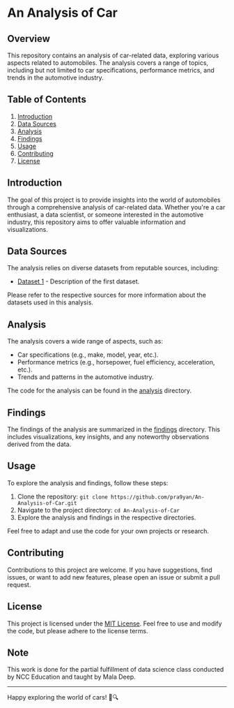 # An Analysis of Car

## Overview

This repository contains an analysis of car-related data, exploring various aspects related to automobiles. The analysis covers a range of topics, including but not limited to car specifications, performance metrics, and trends in the automotive industry.

## Table of Contents

1. [Introduction](#introduction)
2. [Data Sources](#data-sources)
3. [Analysis](#analysis)
4. [Findings](#findings)
5. [Usage](#usage)
6. [Contributing](#contributing)
7. [License](#license)

## Introduction

The goal of this project is to provide insights into the world of automobiles through a comprehensive analysis of car-related data. Whether you're a car enthusiast, a data scientist, or someone interested in the automotive industry, this repository aims to offer valuable information and visualizations.

## Data Sources

The analysis relies on diverse datasets from reputable sources, including:

- [Dataset 1](#https://www.kaggle.com/datasets/nehalbirla/vehicle-dataset-from-cardekho) - Description of the first dataset.

Please refer to the respective sources for more information about the datasets used in this analysis.

## Analysis

The analysis covers a wide range of aspects, such as:

- Car specifications (e.g., make, model, year, etc.).
- Performance metrics (e.g., horsepower, fuel efficiency, acceleration, etc.).
- Trends and patterns in the automotive industry.

The code for the analysis can be found in the [analysis](/analysis) directory.

## Findings

The findings of the analysis are summarized in the [findings](/findings) directory. This includes visualizations, key insights, and any noteworthy observations derived from the data.

## Usage

To explore the analysis and findings, follow these steps:

1. Clone the repository: `git clone https://github.com/pra9yan/An-Analysis-of-Car.git`
2. Navigate to the project directory: `cd An-Analysis-of-Car`
3. Explore the analysis and findings in the respective directories.

Feel free to adapt and use the code for your own projects or research.

## Contributing

Contributions to this project are welcome. If you have suggestions, find issues, or want to add new features, please open an issue or submit a pull request.

## License

This project is licensed under the [MIT License](LICENSE). Feel free to use and modify the code, but please adhere to the license terms.


## Note

This work is done for the partial fulfillment of data science class conducted by NCC Education and taught by Mala Deep.

---

Happy exploring the world of cars! 🚗🔍
